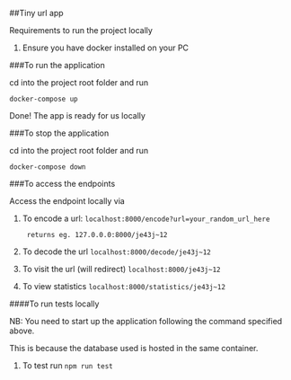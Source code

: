 ##Tiny url app

Requirements to run the project locally
1.  Ensure you have docker installed on your PC

###To run the application

cd into the project root folder and run

```docker-compose up```

Done! The app is ready for us locally

###To stop the application

cd into the project root folder and run

```docker-compose down```

###To access the endpoints

Access the endpoint locally via

1. To encode a url: ````localhost:8000/encode?url=your_random_url_here````

        returns eg. 127.0.0.0:8000/je43j~12

2. To decode the url ````localhost:8000/decode/je43j~12````


3. To visit the url (will redirect) ````localhost:8000/je43j~12````


4. To view statistics ````localhost:8000/statistics/je43j~12````


####To run tests locally

NB: You need to start up the application following the command specified above.

This is because the database used is hosted in the same container.

1. To test run ````npm run test````